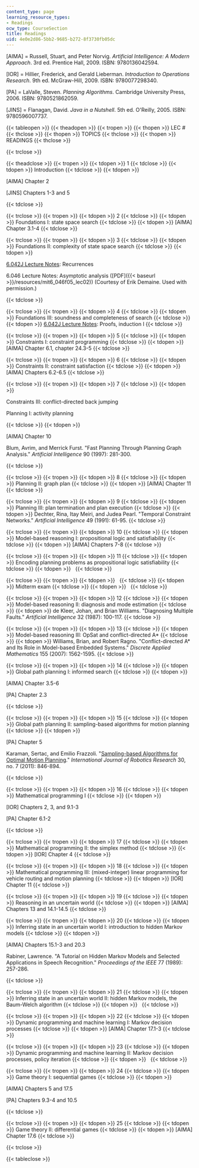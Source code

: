 ```yaml
---
content_type: page
learning_resource_types:
- Readings
ocw_type: CourseSection
title: Readings
uid: 4e0e2d86-5bb2-9685-b272-8f3730fb05dc
---
```


\[AIMA\] = Russell, Stuart, and Peter Norvig. _Artificial Intelligence: A Modern Approach_. 3rd ed. Prentice Hall, 2009. ISBN: 9780136042594.

\[IOR\] = Hillier, Frederick, and Gerald Lieberman. _Introduction to Operations Research_. 9th ed. McGraw-Hill, 2009. ISBN: 9780077298340.

\[PA\] = LaValle, Steven. _Planning Algorithms_. Cambridge University Press, 2006. ISBN: 9780521862059.

\[JINS\] = Flanagan, David. _Java in a Nutshell_. 5th ed. O'Reilly, 2005. ISBN: 9780596007737.

{{< tableopen >}}
{{< theadopen >}}
{{< tropen >}}
{{< thopen >}}
LEC #
{{< thclose >}}
{{< thopen >}}
TOPICS
{{< thclose >}}
{{< thopen >}}
READINGS
{{< thclose >}}

{{< trclose >}}

{{< theadclose >}}
{{< tropen >}}
{{< tdopen >}}
1
{{< tdclose >}}
{{< tdopen >}}
Introduction
{{< tdclose >}}
{{< tdopen >}}


\[AIMA\] Chapter 2

\[JINS\] Chapters 1-3 and 5


{{< tdclose >}}

{{< trclose >}}
{{< tropen >}}
{{< tdopen >}}
2
{{< tdclose >}}
{{< tdopen >}}
Foundations I: state space search
{{< tdclose >}}
{{< tdopen >}}
\[AIMA\] Chapter 3.1-4
{{< tdclose >}}

{{< trclose >}}
{{< tropen >}}
{{< tdopen >}}
3
{{< tdclose >}}
{{< tdopen >}}
Foundations II: complexity of state space search
{{< tdclose >}}
{{< tdopen >}}


[6.042J Lecture Notes](/courses/6-042j-mathematics-for-computer-science-spring-2015/pages/lecture-slides): Recurrences

6.046 Lecture Notes: Asymptotic analysis ([PDF]({{< baseurl >}}/resources/mit6_046f05_lec02)) (Courtesy of Erik Demaine. Used with permission.)


{{< tdclose >}}

{{< trclose >}}
{{< tropen >}}
{{< tdopen >}}
4
{{< tdclose >}}
{{< tdopen >}}
Foundations III: soundness and completeness of search
{{< tdclose >}}
{{< tdopen >}}
[6.042J Lecture Notes](/courses/6-042j-mathematics-for-computer-science-spring-2015/pages/lecture-slides): Proofs, induction I
{{< tdclose >}}

{{< trclose >}}
{{< tropen >}}
{{< tdopen >}}
5
{{< tdclose >}}
{{< tdopen >}}
Constraints I: constraint programming
{{< tdclose >}}
{{< tdopen >}}
\[AIMA\] Chapter 6.1, chapter 24.3-5
{{< tdclose >}}

{{< trclose >}}
{{< tropen >}}
{{< tdopen >}}
6
{{< tdclose >}}
{{< tdopen >}}
Constraints II: constraint satisfaction
{{< tdclose >}}
{{< tdopen >}}
\[AIMA\] Chapters 6.2-6.5
{{< tdclose >}}

{{< trclose >}}
{{< tropen >}}
{{< tdopen >}}
7
{{< tdclose >}}
{{< tdopen >}}


Constraints III: conflict-directed back jumping

Planning I: activity planning


{{< tdclose >}}
{{< tdopen >}}


\[AIMA\] Chapter 10

Blum, Avrim, and Merrick Furst. "Fast Planning Through Planning Graph Analysis." _Artificial Intelligence_ 90 (1997): 281-300.


{{< tdclose >}}

{{< trclose >}}
{{< tropen >}}
{{< tdopen >}}
8
{{< tdclose >}}
{{< tdopen >}}
Planning II: graph plan
{{< tdclose >}}
{{< tdopen >}}
\[AIMA\] Chapter 11
{{< tdclose >}}

{{< trclose >}}
{{< tropen >}}
{{< tdopen >}}
9
{{< tdclose >}}
{{< tdopen >}}
Planning III: plan termination and plan execution
{{< tdclose >}}
{{< tdopen >}}
Dechter, Rina, Itay Meiri, and Judea Pearl. "Temporal Constraint Networks." _Artificial Intelligence_ 49 (1991): 61-95.
{{< tdclose >}}

{{< trclose >}}
{{< tropen >}}
{{< tdopen >}}
10
{{< tdclose >}}
{{< tdopen >}}
Model-based reasoning I: propositional logic and satisfiability
{{< tdclose >}}
{{< tdopen >}}
\[AIMA\] Chapters 7-8
{{< tdclose >}}

{{< trclose >}}
{{< tropen >}}
{{< tdopen >}}
11
{{< tdclose >}}
{{< tdopen >}}
Encoding planning problems as propositional logic satisfiability
{{< tdclose >}}
{{< tdopen >}}
 
{{< tdclose >}}

{{< trclose >}}
{{< tropen >}}
{{< tdopen >}}
 
{{< tdclose >}}
{{< tdopen >}}
Midterm exam
{{< tdclose >}}
{{< tdopen >}}
 
{{< tdclose >}}

{{< trclose >}}
{{< tropen >}}
{{< tdopen >}}
12
{{< tdclose >}}
{{< tdopen >}}
Model-based reasoning II: diagnosis and mode estimation
{{< tdclose >}}
{{< tdopen >}}
de Kleer, Johan, and Brian Williams. "Diagnosing Multiple Faults." _Artificial Intelligence_ 32 (1987): 100-117.
{{< tdclose >}}

{{< trclose >}}
{{< tropen >}}
{{< tdopen >}}
13
{{< tdclose >}}
{{< tdopen >}}
Model-based reasoning III: OpSat and conflict-directed A\*
{{< tdclose >}}
{{< tdopen >}}
Williams, Brian, and Robert Ragno. "Conflict-directed A\* and Its Role in Model-based Embedded Systems." _Discrete Applied Mathematics_ 155 (2007): 1562-1595.
{{< tdclose >}}

{{< trclose >}}
{{< tropen >}}
{{< tdopen >}}
14
{{< tdclose >}}
{{< tdopen >}}
Global path planning I: informed search
{{< tdclose >}}
{{< tdopen >}}


\[AIMA\] Chapter 3.5-6

\[PA\] Chapter 2.3


{{< tdclose >}}

{{< trclose >}}
{{< tropen >}}
{{< tdopen >}}
15
{{< tdclose >}}
{{< tdopen >}}
Global path planning II: sampling-based algorithms for motion planning
{{< tdclose >}}
{{< tdopen >}}


\[PA\] Chapter 5

Karaman, Sertac, and Emilio Frazzoli. "[Sampling-based Algorithms for Optimal Motion Planning](http://arxiv.org/abs/1105.1186)." _International Journal of Robotics Research_ 30, no. 7 (2011): 846-894.


{{< tdclose >}}

{{< trclose >}}
{{< tropen >}}
{{< tdopen >}}
16
{{< tdclose >}}
{{< tdopen >}}
Mathematical programming I
{{< tdclose >}}
{{< tdopen >}}


\[IOR\] Chapters 2, 3, and 9.1-3

\[PA\] Chapter 6.1-2


{{< tdclose >}}

{{< trclose >}}
{{< tropen >}}
{{< tdopen >}}
17
{{< tdclose >}}
{{< tdopen >}}
Mathematical programming II: the simplex method
{{< tdclose >}}
{{< tdopen >}}
\[IOR\] Chapter 4
{{< tdclose >}}

{{< trclose >}}
{{< tropen >}}
{{< tdopen >}}
18
{{< tdclose >}}
{{< tdopen >}}
Mathematical programming III: (mixed-integer) linear programming for vehicle routing and motion planning
{{< tdclose >}}
{{< tdopen >}}
\[IOR\] Chapter 11
{{< tdclose >}}

{{< trclose >}}
{{< tropen >}}
{{< tdopen >}}
19
{{< tdclose >}}
{{< tdopen >}}
Reasoning in an uncertain world
{{< tdclose >}}
{{< tdopen >}}
\[AIMA\] Chapters 13 and 14.1-14.5
{{< tdclose >}}

{{< trclose >}}
{{< tropen >}}
{{< tdopen >}}
20
{{< tdclose >}}
{{< tdopen >}}
Inferring state in an uncertain world I: introduction to hidden Markov models
{{< tdclose >}}
{{< tdopen >}}


\[AIMA\] Chapters 15.1-3 and 20.3

Rabiner, Lawrence. "A Tutorial on Hidden Markov Models and Selected Applications in Speech Recognition." _Proceedings of the IEEE_ 77 (1989): 257-286.


{{< tdclose >}}

{{< trclose >}}
{{< tropen >}}
{{< tdopen >}}
21
{{< tdclose >}}
{{< tdopen >}}
Inferring state in an uncertain world II: hidden Markov models, the Baum-Welch algorithm
{{< tdclose >}}
{{< tdopen >}}
 
{{< tdclose >}}

{{< trclose >}}
{{< tropen >}}
{{< tdopen >}}
22
{{< tdclose >}}
{{< tdopen >}}
Dynamic programming and machine learning I: Markov decision processes
{{< tdclose >}}
{{< tdopen >}}
\[AIMA\] Chapter 17.1-3
{{< tdclose >}}

{{< trclose >}}
{{< tropen >}}
{{< tdopen >}}
23
{{< tdclose >}}
{{< tdopen >}}
Dynamic programming and machine learning II: Markov decision processes, policy iteration
{{< tdclose >}}
{{< tdopen >}}
 
{{< tdclose >}}

{{< trclose >}}
{{< tropen >}}
{{< tdopen >}}
24
{{< tdclose >}}
{{< tdopen >}}
Game theory I: sequential games
{{< tdclose >}}
{{< tdopen >}}


\[AIMA\] Chapters 5 and 17.5

\[PA\] Chapters 9.3-4 and 10.5


{{< tdclose >}}

{{< trclose >}}
{{< tropen >}}
{{< tdopen >}}
25
{{< tdclose >}}
{{< tdopen >}}
Game theory II: differential games
{{< tdclose >}}
{{< tdopen >}}
\[AIMA\] Chapter 17.6
{{< tdclose >}}

{{< trclose >}}

{{< tableclose >}}